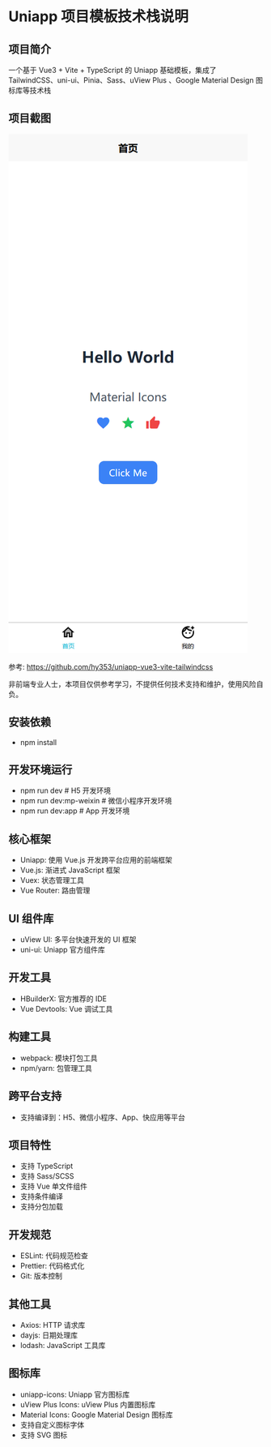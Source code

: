 # Uniapp 项目模板技术栈说明

## 项目简介
一个基于 Vue3 + Vite + TypeScript 的 Uniapp 基础模板，集成了 TailwindCSS、uni-ui、Pinia、Sass、uView Plus 、Google Material Design 图标库等技术栈

## 项目截图
![项目截图](screenshot.png)

参考:
https://github.com/hy353/uniapp-vue3-vite-tailwindcss

非前端专业人士，本项目仅供参考学习，不提供任何技术支持和维护，使用风险自负。


##  安装依赖
- npm install

## 开发环境运行
- npm run dev # H5 开发环境
- npm run dev:mp-weixin # 微信小程序开发环境
- npm run dev:app # App 开发环境


## 核心框架
- Uniapp: 使用 Vue.js 开发跨平台应用的前端框架
- Vue.js: 渐进式 JavaScript 框架
- Vuex: 状态管理工具
- Vue Router: 路由管理

## UI 组件库
- uView UI: 多平台快速开发的 UI 框架
- uni-ui: Uniapp 官方组件库

## 开发工具
- HBuilderX: 官方推荐的 IDE
- Vue Devtools: Vue 调试工具

## 构建工具
- webpack: 模块打包工具
- npm/yarn: 包管理工具

## 跨平台支持
- 支持编译到：H5、微信小程序、App、快应用等平台

## 项目特性
- 支持 TypeScript
- 支持 Sass/SCSS
- 支持 Vue 单文件组件
- 支持条件编译
- 支持分包加载

## 开发规范
- ESLint: 代码规范检查
- Prettier: 代码格式化
- Git: 版本控制

## 其他工具
- Axios: HTTP 请求库
- dayjs: 日期处理库
- lodash: JavaScript 工具库

## 图标库
- uniapp-icons: Uniapp 官方图标库
- uView Plus Icons: uView Plus 内置图标库
- Material Icons: Google Material Design 图标库
- 支持自定义图标字体
- 支持 SVG 图标